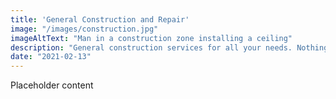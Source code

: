 ```yaml
---
title: 'General Construction and Repair'
image: "/images/construction.jpg"
imageAltText: "Man in a construction zone installing a ceiling"
description: "General construction services for all your needs. Nothing is too difficult for us to handle."
date: "2021-02-13"
---
```


Placeholder content